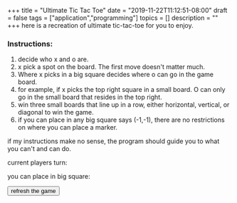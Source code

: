 +++
title = "Ultimate Tic Tac Toe"
date = "2019-11-22T11:12:51-08:00"
draft = false
tags = ["application","programming"]
topics = []
description = ""
+++
here is a recreation of ultimate tic-tac-toe for you to enjoy. 

### Instructions: ###
1. decide who x and o are.
2. x pick a spot on the board. The first move doesn't matter much.
3. Where x picks in a big square decides where o can go in the game board.
4. for example, if x picks the top right square in a small board. O can only go in the small board that resides in the top right.</li>
5. win three small boards that line up in a row, either horizontal, vertical, or diagonal to win the game.
6. if you can place in any big square says (-1,-1),  there are no restrictions on where you can place a marker.  

if my instructions make no sense, the program should guide you to what you can't and can do. 

<!--more--> 

<div id="application">
    <p>current players turn: <span id="player"></span></p>
    <p>you can place in big square: <span id="place"></span></p>
    <canvas id="gameBoard" width="500" height="500"></canvas>
    <button id="updateGameData">refresh the game</button>
    <script src="js/ultimate-tic-tac-toe.js"></script>
</div>
